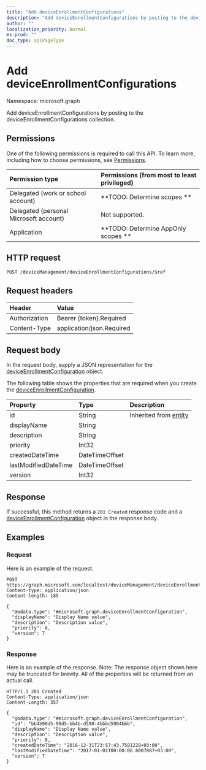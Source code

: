 ```yaml
---
title: "Add deviceEnrollmentConfigurations"
description: "Add deviceEnrollmentConfigurations by posting to the deviceEnrollmentConfigurations collection."
author: ""
localization_priority: Normal
ms.prod: ""
doc_type: apiPageType
---
```


# Add deviceEnrollmentConfigurations

Namespace: microsoft.graph

Add deviceEnrollmentConfigurations by posting to the deviceEnrollmentConfigurations collection.

## Permissions
One of the following permissions is required to call this API. To learn more, including how to choose permissions, see [Permissions](/concepts/permissions-reference.md).

|Permission type|Permissions (from most to least privileged)|
|:---|:---|
|Delegated (work or school account)|**TODO: Determine scopes **|
|Delegated (personal Microsoft account)|Not supported.|
|Application|**TODO: Determine AppOnly scopes **|

## HTTP request
<!-- {
  "blockType": "ignored"
}
-->
``` http
POST /deviceManagement/deviceEnrollmentConfigurations/$ref
```

## Request headers
|Header|Value|
|:---|:---|
|Authorization|Bearer {token}.Required|
|Content-Type|application/json.Required|

## Request body
In the request body, supply a JSON representation for the [deviceEnrollmentConfiguration](../resources/deviceenrollmentconfiguration.md) object.

The following table shows the properties that are required when you create the [deviceEnrollmentConfiguration](../resources/deviceenrollmentconfiguration.md).

|Property|Type|Description|
|:---|:---|:---|
|id|String| Inherited from [entity](../resources/entity.md)|
|displayName|String||
|description|String||
|priority|Int32||
|createdDateTime|DateTimeOffset||
|lastModifiedDateTime|DateTimeOffset||
|version|Int32||



## Response
If successful, this method returns a `201 Created` response code and a [deviceEnrollmentConfiguration](../resources/deviceenrollmentconfiguration.md) object in the response body.

## Examples

### Request
Here is an example of the request.
<!-- {
  "blockType": "request",
  "name": "create_deviceenrollmentconfiguration_from_"
}
-->
``` http
POST https://graph.microsoft.com/localtest/deviceManagement/deviceEnrollmentConfigurations
Content-type: application/json
Content-length: 185

{
  "@odata.type": "#microsoft.graph.deviceEnrollmentConfiguration",
  "displayName": "Display Name value",
  "description": "Description value",
  "priority": 8,
  "version": 7
}
```

### Response
Here is an example of the response. Note: The response object shown here may be truncated for brevity. All of the properties will be returned from an actual call.
<!-- {
  "blockType": "response",
  "truncated": true,
  "@odata.type": "microsoft.graph.deviceenrollmentconfiguration"
}
-->
``` http
HTTP/1.1 201 Created
Content-Type: application/json
Content-Length: 357

{
  "@odata.type": "#microsoft.graph.deviceEnrollmentConfiguration",
  "id": "bb4b90d5-90d5-bb4b-d590-4bbbd5904bbb",
  "displayName": "Display Name value",
  "description": "Description value",
  "priority": 8,
  "createdDateTime": "2016-12-31T23:57:43.7581228+03:00",
  "lastModifiedDateTime": "2017-01-01T00:00:06.8007887+03:00",
  "version": 7
}
```

